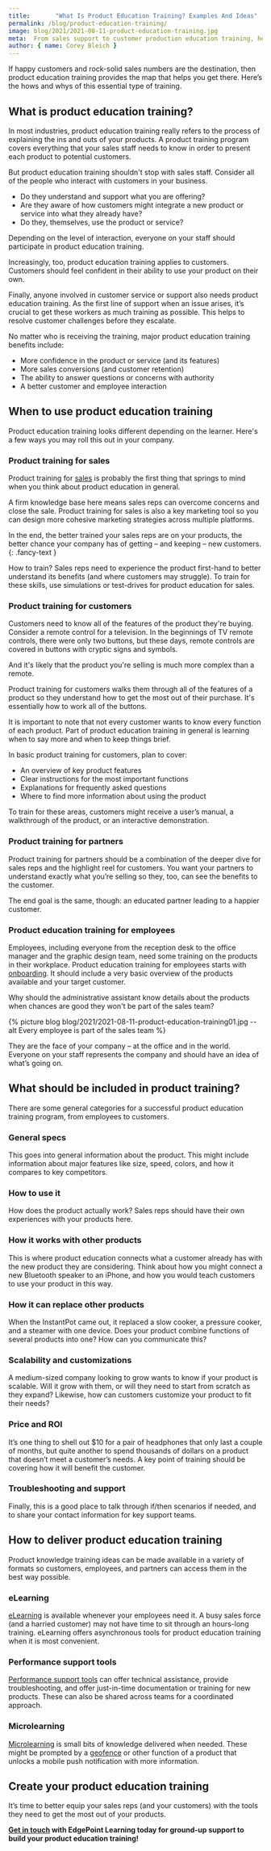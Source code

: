 ```yaml
---
title:       "What Is Product Education Training? Examples And Ideas"
permalink: /blog/product-education-training/
image: blog/2021/2021-08-11-product-education-training.jpg
meta:  From sales support to customer production education training, here is how to roll out this type of training program (along with examples)! 
author: { name: Corey Bleich }
---
```


If happy customers and rock-solid sales numbers are the destination, then product education training provides the map that helps you get there. Here’s the hows and whys of this essential type of training.

## What is product education training?

In most industries, product education training really refers to the process of explaining the ins and outs of your products. A product training program covers everything that your sales staff needs to know in order to present each product to potential customers.

But product education training shouldn't stop with sales staff. Consider all of the people who interact with customers in your business.

* Do they understand and support what you are offering?
* Are they aware of how customers might integrate a new product or service into what they already have?
* Do they, themselves, use the product or service?

Depending on the level of interaction, everyone on your staff should participate in product education training.

Increasingly, too, product education training applies to customers. Customers should feel confident in their ability to use your product on their own.

Finally, anyone involved in customer service or support also needs product education training. As the first line of support when an issue arises, it’s crucial to get these workers as much training as possible. This helps to resolve customer challenges before they escalate.

No matter who is receiving the training, major product education training benefits include:

* More confidence in the product or service (and its features)
* More sales conversions (and customer retention)
* The ability to answer questions or concerns with authority
* A better customer and employee interaction

## When to use product education training

Product education training looks different depending on the learner. Here's a few ways you may roll this out in your company.

### Product training for sales

Product training for [sales](/blog/corporate-sales-training/) is probably the first thing that springs to mind when you think about product education in general.

A firm knowledge base here means sales reps can overcome concerns and close the sale. Product training for sales is also a key marketing tool so you can design more cohesive marketing strategies across multiple platforms.

In the end, the better trained your sales reps are on your products, the better chance your company has of getting – and keeping – new customers.
{: .fancy-text }

How to train? Sales reps need to experience the product first-hand to better understand its benefits (and where customers may struggle). To train for these skills, use simulations or test-drives for product education for sales.

### Product training for customers

Customers need to know all of the features of the product they're buying. Consider a remote control for a television. In the beginnings of TV remote controls, there were only two buttons, but these days, remote controls are covered in buttons with cryptic signs and symbols.

And it's likely that the product you're selling is much more complex than a remote.

Product training for customers walks them through all of the features of a product so they understand how to get the most out of their purchase. It's essentially how to work all of the buttons.

It is important to note that not every customer wants to know every function of each product. Part of product education training in general is learning when to say more and when to keep things brief.

In basic product training for customers, plan to cover:

* An overview of key product features
* Clear instructions for the most important functions
* Explanations for frequently asked questions
* Where to find more information about using the product

To train for these areas, customers might receive a user’s manual, a walkthrough of the product, or an interactive demonstration.

### Product training for partners

Product training for partners should be a combination of the deeper dive for sales reps and the highlight reel for customers. You want your partners to understand exactly what you’re selling so they, too, can see the benefits to the customer.

The end goal is the same, though: an educated partner leading to a happier customer.

### Product education training for employees

Employees, including everyone from the reception desk to the office manager and the graphic design team, need some training on the products in their workplace. Product education training for employees starts with [onboarding](/blog/better-new-hire-onboarding/). It should include a very basic overview of the products available and your target customer.

Why should the administrative assistant know details about the products when chances are good they won't be part of the sales team?



{% picture blog blog/2021/2021-08-11-product-education-training01.jpg --alt Every employee is part of the sales team %}



They are the face of your company – at the office and in the world. Everyone on your staff represents the company and should have an idea of what’s going on.

## What should be included in product training?

There are some general categories for a successful product education training program, from employees to customers.

### General specs

This goes into general information about the product. This might include information about major features like size, speed, colors, and how it compares to key competitors.

### How to use it

How does the product actually work? Sales reps should have their own experiences with your products here.

### How it works with other products

This is where product education connects what a customer already has with the new product they are considering. Think about how you might connect a new Bluetooth speaker to an iPhone, and how you would teach customers to use your product in this way.

### How it can replace other products

When the InstantPot came out, it replaced a slow cooker, a pressure cooker, and a steamer with one device. Does your product combine functions of several products into one? How can you communicate this?

### Scalability and customizations

A medium-sized company looking to grow wants to know if your product is scalable. Will it grow with them, or will they need to start from scratch as they expand? Likewise, how can customers customize your product to fit their needs?

### Price and ROI

It’s one thing to shell out $10 for a pair of headphones that only last a couple of months, but quite another to spend thousands of dollars on a product that doesn’t meet a customer’s needs. A key point of training should be covering how it will benefit the customer.

### Troubleshooting and support

Finally, this is a good place to talk through if/then scenarios if needed, and to share your contact information for key support teams.

## How to deliver product education training

Product knowledge training ideas can be made available in a variety of formats so customers, employees, and partners can access them in the best way possible.

### eLearning

[eLearning](/custom-employee-training/) is available whenever your employees need it. A busy sales force (and a harried customer) may not have time to sit through an hours-long training. eLearning offers asynchronous tools for product education training when it is most convenient.

### Performance support tools

[Performance support tools](/performance-support/) can offer technical assistance, provide troubleshooting, and offer just-in-time documentation or training for new products. These can also be shared across teams for a coordinated approach.

### Microlearning

[Microlearning](/microlearning/) is small bits of knowledge delivered when needed. These might be prompted by a [geofence](/blog/geofencing/) or other function of a product that unlocks a mobile push notification with more information.

## Create your product education training 

It’s time to better equip your sales reps (and your customers) with the tools they need to get the most out of your products. 

**[Get in touch](/contact/) with EdgePoint Learning today for ground-up support to build your product education training!**
